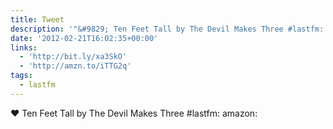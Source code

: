 ```yaml
---
title: Tweet
description: '"&#9829; Ten Feet Tall by The Devil Makes Three #lastfm:  amazon: "'
date: '2012-02-21T16:02:35+00:00'
links:
  - 'http://bit.ly/xa3SkO'
  - 'http://amzn.to/iTTG2q'
tags:
  - lastfm
---
```

&#9829; Ten Feet Tall by The Devil Makes Three #lastfm:  amazon: 

